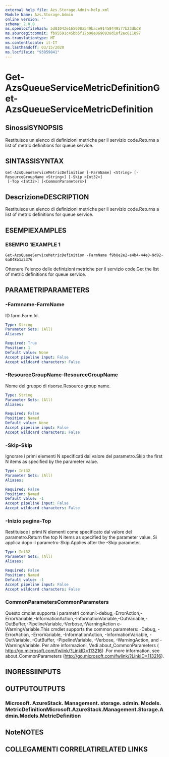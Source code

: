 ```yaml
---
external help file: Azs.Storage.Admin-help.xml
Module Name: Azs.Storage.Admin
online version: ''
schema: 2.0.0
ms.openlocfilehash: 5d81043e165600a549bace91458449577b23dbd8
ms.sourcegitcommit: fb95591c45bb5f12b98e0690938d18f2ec611897
ms.translationtype: MT
ms.contentlocale: it-IT
ms.lasthandoff: 03/15/2020
ms.locfileid: "93859841"
---
```

# <span data-ttu-id="6bdb5-101">Get-AzsQueueServiceMetricDefinition</span><span class="sxs-lookup"><span data-stu-id="6bdb5-101">Get-AzsQueueServiceMetricDefinition</span></span>

## <span data-ttu-id="6bdb5-102">Sinossi</span><span class="sxs-lookup"><span data-stu-id="6bdb5-102">SYNOPSIS</span></span>
<span data-ttu-id="6bdb5-103">Restituisce un elenco di definizioni metriche per il servizio code.</span><span class="sxs-lookup"><span data-stu-id="6bdb5-103">Returns a list of metric definitions for queue service.</span></span>

## <span data-ttu-id="6bdb5-104">SINTASSI</span><span class="sxs-lookup"><span data-stu-id="6bdb5-104">SYNTAX</span></span>

```
Get-AzsQueueServiceMetricDefinition [-FarmName] <String> [-ResourceGroupName <String>] [-Skip <Int32>]
 [-Top <Int32>] [<CommonParameters>]
```

## <span data-ttu-id="6bdb5-105">Descrizione</span><span class="sxs-lookup"><span data-stu-id="6bdb5-105">DESCRIPTION</span></span>
<span data-ttu-id="6bdb5-106">Restituisce un elenco di definizioni metriche per il servizio code.</span><span class="sxs-lookup"><span data-stu-id="6bdb5-106">Returns a list of metric definitions for queue service.</span></span>

## <span data-ttu-id="6bdb5-107">ESEMPI</span><span class="sxs-lookup"><span data-stu-id="6bdb5-107">EXAMPLES</span></span>

### <span data-ttu-id="6bdb5-108">ESEMPIO 1</span><span class="sxs-lookup"><span data-stu-id="6bdb5-108">EXAMPLE 1</span></span>
```
Get-AzsQueueServiceMetricDefinition -FarmName f9b8e2e2-e4b4-44e0-9d92-6a848b1a5376
```

<span data-ttu-id="6bdb5-109">Ottenere l'elenco delle definizioni metriche per il servizio code.</span><span class="sxs-lookup"><span data-stu-id="6bdb5-109">Get the list of metric definitions for queue service.</span></span>

## <span data-ttu-id="6bdb5-110">PARAMETRI</span><span class="sxs-lookup"><span data-stu-id="6bdb5-110">PARAMETERS</span></span>

### <span data-ttu-id="6bdb5-111">-Farmname</span><span class="sxs-lookup"><span data-stu-id="6bdb5-111">-FarmName</span></span>
<span data-ttu-id="6bdb5-112">ID farm.</span><span class="sxs-lookup"><span data-stu-id="6bdb5-112">Farm Id.</span></span>

```yaml
Type: String
Parameter Sets: (All)
Aliases:

Required: True
Position: 1
Default value: None
Accept pipeline input: False
Accept wildcard characters: False
```

### <span data-ttu-id="6bdb5-113">-ResourceGroupName</span><span class="sxs-lookup"><span data-stu-id="6bdb5-113">-ResourceGroupName</span></span>
<span data-ttu-id="6bdb5-114">Nome del gruppo di risorse.</span><span class="sxs-lookup"><span data-stu-id="6bdb5-114">Resource group name.</span></span>

```yaml
Type: String
Parameter Sets: (All)
Aliases:

Required: False
Position: Named
Default value: None
Accept pipeline input: False
Accept wildcard characters: False
```

### <span data-ttu-id="6bdb5-115">-Skip</span><span class="sxs-lookup"><span data-stu-id="6bdb5-115">-Skip</span></span>
<span data-ttu-id="6bdb5-116">Ignorare i primi elementi N specificati dal valore del parametro.</span><span class="sxs-lookup"><span data-stu-id="6bdb5-116">Skip the first N items as specified by the parameter value.</span></span>

```yaml
Type: Int32
Parameter Sets: (All)
Aliases:

Required: False
Position: Named
Default value: -1
Accept pipeline input: False
Accept wildcard characters: False
```

### <span data-ttu-id="6bdb5-117">-Inizio pagina</span><span class="sxs-lookup"><span data-stu-id="6bdb5-117">-Top</span></span>
<span data-ttu-id="6bdb5-118">Restituisce i primi N elementi come specificato dal valore del parametro.</span><span class="sxs-lookup"><span data-stu-id="6bdb5-118">Return the top N items as specified by the parameter value.</span></span>
<span data-ttu-id="6bdb5-119">Si applica dopo il parametro-Skip.</span><span class="sxs-lookup"><span data-stu-id="6bdb5-119">Applies after the -Skip parameter.</span></span>

```yaml
Type: Int32
Parameter Sets: (All)
Aliases:

Required: False
Position: Named
Default value: -1
Accept pipeline input: False
Accept wildcard characters: False
```

### <span data-ttu-id="6bdb5-120">CommonParameters</span><span class="sxs-lookup"><span data-stu-id="6bdb5-120">CommonParameters</span></span>
<span data-ttu-id="6bdb5-121">Questo cmdlet supporta i parametri comuni:-debug,-ErrorAction,-ErrorVariable,-InformationAction,-InformationVariable,-OutVariable,-OutBuffer,-PipelineVariable,-Verbose,-WarningAction e-WarningVariable.</span><span class="sxs-lookup"><span data-stu-id="6bdb5-121">This cmdlet supports the common parameters: -Debug, -ErrorAction, -ErrorVariable, -InformationAction, -InformationVariable, -OutVariable, -OutBuffer, -PipelineVariable, -Verbose, -WarningAction, and -WarningVariable.</span></span> <span data-ttu-id="6bdb5-122">Per altre informazioni, Vedi about_CommonParameters ( http://go.microsoft.com/fwlink/?LinkID=113216) .</span><span class="sxs-lookup"><span data-stu-id="6bdb5-122">For more information, see about_CommonParameters (http://go.microsoft.com/fwlink/?LinkID=113216).</span></span>

## <span data-ttu-id="6bdb5-123">INGRESSI</span><span class="sxs-lookup"><span data-stu-id="6bdb5-123">INPUTS</span></span>

## <span data-ttu-id="6bdb5-124">OUTPUT</span><span class="sxs-lookup"><span data-stu-id="6bdb5-124">OUTPUTS</span></span>

### <span data-ttu-id="6bdb5-125">Microsoft. AzureStack. Management. storage. admin. Models. MetricDefinition</span><span class="sxs-lookup"><span data-stu-id="6bdb5-125">Microsoft.AzureStack.Management.Storage.Admin.Models.MetricDefinition</span></span>

## <span data-ttu-id="6bdb5-126">Note</span><span class="sxs-lookup"><span data-stu-id="6bdb5-126">NOTES</span></span>

## <span data-ttu-id="6bdb5-127">COLLEGAMENTI CORRELATI</span><span class="sxs-lookup"><span data-stu-id="6bdb5-127">RELATED LINKS</span></span>
